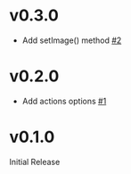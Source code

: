 
# v0.3.0

- Add setImage() method [#2](https://github.com/upfrontIO/srcissors/pull/3)


# v0.2.0

- Add actions options [#1](https://github.com/upfrontIO/srcissors/pull/1)

# v0.1.0

Initial Release

